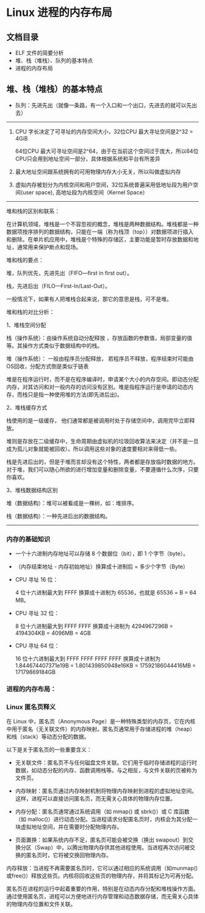 # Linux 进程的内存布局

## 文档目录

- ELF 文件的简要分析
- 堆、栈（堆栈）、队列的基本特点
- 进程的内存布局

## 堆、栈（堆栈）的基本特点

- 队列：先进先出（就像一条路，有一个入口和一个出口，先进去的就可以先出去）

------

1. CPU 字长决定了可寻址的内存空间大小，32位CPU 最大寻址空间是2^32 = 4GiB
   
     64位CPU 最大可寻址空间是2^64，由于在当前这个空间过于庞大，所以64位CPU只会用到地址空间一部分，具体根据系统和平台有所差异

2. 最大地址空间跟系统拥有的可用物理内存大小无关，所以叫做虚拟内存

3. 虚拟内存被划分为内核空间和用户空间，32位系统普遍采用低地址段为用户空间(user space), 高地址段为内核空间（Kernel Space）

-----

堆和栈的区别和联系：

在计算机领域，堆栈是一个不容忽视的概念，堆栈是两种数据结构。堆栈都是一种数据项按序排列的数据结构，只能在一端（称为栈顶（top））对数据项进行插入和删除。在单片机应用中，堆栈是个特殊的存储区，主要功能是暂时存放数据和地址，通常用来保护断点和现场。

堆和栈的要点：

堆，队列优先，先进先出（FIFO—first in first out）。

栈，先进后出（FILO—First-In/Last-Out）。

一般情况下，如果有人把堆栈合起来说，那它的意思是栈，可不是堆。

堆和栈的对比分析：

1、堆栈空间分配

栈（操作系统）：由操作系统自动分配释放 ，存放函数的参数值，局部变量的值等。其操作方式类似于数据结构中的栈。

堆（操作系统）： 一般由程序员分配释放， 若程序员不释放，程序结束时可能由OS回收，分配方式倒是类似于链表

堆是在程序运行时，而不是在程序编译时，申请某个大小的内存空间。即动态分配内存，对其访问和对一般内存的访问没有区别。堆是指程序运行是申请的动态内存，而栈只是指一种使用堆的方法(即先进后出)。

2、堆栈缓存方式

栈使用的是一级缓存， 他们通常都是被调用时处于存储空间中，调用完毕立即释放。

堆则是存放在二级缓存中，生命周期由虚拟机的垃圾回收算法来决定（并不是一旦成为孤儿对象就能被回收）。所以调用这些对象的速度要相对来得低一些。

栈是先进后出的，但是于堆而言却没有这个特性，两者都是存放临时数据的地方。 对于堆，我们可以随心所欲的进行增加变量和删除变量，不要遵循什么次序，只要你喜欢。

3、堆栈数据结构区别

堆（数据结构）：堆可以被看成是一棵树，如：堆排序。

栈（数据结构）：一种先进后出的数据结构。

-----

### 内存的基础知识

- 一个十六进制内存地址可以存储 8 个数据位（bit），即 1 个字节（byte）。

- （内存结束地址 - 内存初始地址）换算成十进制后 = 多少个字节（Byte）

- CPU 寻址 16 位：
  
  4 位十六进制最大到 FFFF 换算成十进制为 65536，也就是 65536 = B = 64 MB。

- CPU 寻址 32 位：
  
  8 位十六进制最大到 FFFF FFFF 换算成十进制为 4294967296B = 4194304KB = 4096MB = 4GB

- CPU 寻址 64 位：
  
  16 位十六进制最大到 FFFF FFFF FFFF FFFF 换算成十进制为 1.844674407371e19B = 1.801439850948e16KB = 17592186044416MB = 17179869184GB

### 进程的内存布局：

### Linux 匿名页释义

在 Linux 中，匿名页（Anonymous Page）是一种特殊类型的内存页，它在内核中用于匿名（无关联文件）的内存映射。匿名页通常用于存储进程的堆（heap）和栈（stack）等动态分配的数据。

以下是关于匿名页的一些重要含义：

- 无关联文件：匿名页不与任何磁盘文件关联。它们用于临时存储进程的运行时数据，如动态分配的内存、函数调用栈等。与之相反，与文件关联的页被称为文件页。

- 内存映射：匿名页通过内存映射机制将物理内存映射到进程的虚拟地址空间。这样，进程可以直接访问匿名页，而无需关心具体的物理内存位置。

- 内存分配：匿名页通常通过系统调用（如 mmap() 或 sbrk()）或 C 库函数（如 malloc()）进行动态分配。当进程请求分配匿名页时，内核会为其分配一块虚拟地址空间，并在需要时分配物理内存。

- 页面置换：如果系统内存不足，匿名页可能会被交换（换出 swapout）到交换分区（Swap）中，以腾出物理内存供其他进程使用。当进程再次访问被交换的匿名页时，它将被交换回物理内存。

内存释放：当进程不再需要匿名页时，它可以通过相应的系统调用（如munmap()或free()）释放这些页。内核将回收这些页的物理内存，并将其标记为可再分配。

匿名页在进程的运行中起着重要的作用，特别是在动态内存分配和堆栈操作方面。通过使用匿名页，进程可以方便地进行内存管理和动态数据存储，而无需关心具体的物理内存位置和文件关联。

